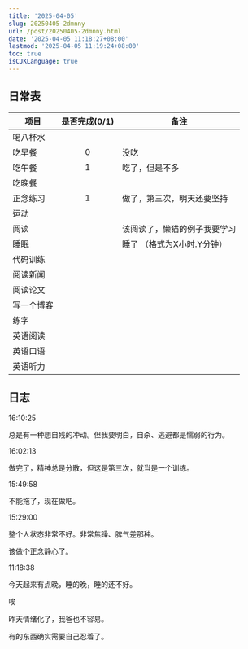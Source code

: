 ```yaml
---
title: '2025-04-05'
slug: 20250405-2dmnny
url: /post/20250405-2dmnny.html
date: '2025-04-05 11:18:27+08:00'
lastmod: '2025-04-05 11:19:24+08:00'
toc: true
isCJKLanguage: true
---
```






## 日常表

|项目|是否完成(0/1)|备注|
| ------------| :-------------: | ------------------------------|
|喝八杯水|||
|吃早餐|0|没吃|
|吃午餐|1|吃了，但是不多|
|吃晚餐|||
|正念练习|1|做了，第三次，明天还要坚持|
|运动|||
|阅读||该阅读了，懒猫的例子我要学习|
|睡眠||睡了  （格式为X小时.Y分钟）|
|代码训练|||
|阅读新闻|||
|阅读论文|||
|写一个博客|||
|练字|||
|英语阅读|||
|英语口语|||
|英语听力|||

## 日志

16:10:25

总是有一种想自残的冲动。但我要明白，自杀、逃避都是懦弱的行为。

16:02:13

做完了，精神总是分散，但这是第三次，就当是一个训练。

15:49:58

不能拖了，现在做吧。

15:29:00

整个人状态非常不好。非常焦躁、脾气差那种。

该做个正念静心了。

11:18:38

今天起来有点晚，睡的晚，睡的还不好。

唉

昨天情绪化了，我爸也不容易。

有的东西确实需要自己忍着了。
